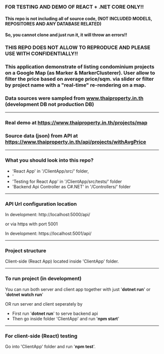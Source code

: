 ### FOR TESTING AND DEMO OF REACT + .NET CORE ONLY!!
#### This repo is not including all of source code, (NOT INCLUDED MODELS, REPOSITORES AND ANY DATABASE RELATED)
#### So, you cannot clone and just run it, it will throw an errors!!

### THIS REPO DOES NOT ALLOW TO REPRODUCE AND PLEASE USE WITH CONFIDENTIALLY!!

### This application demonstrate of listing condominium projects on a Google Map (as Marker & MarkerClusterer). User allow to filter the price based on average price/sqm. via slider or filter by project name with a "**real-time**" re-rendering on a map.

### Data sources were sampled from www.thaiproperty.in.th (development DB not production DB)

---

### Real demo at https://www.thaiproperty.in.th/projects/map

### Source data (json) from API at https://www.thaiproperty.in.th/api/projects/withAvgPrice

---

### What you should look into this repo?

* 'React App' in '/ClientApp/src/' folder,
* '
* 'Testing for React App' in '/ClientApp/src/tests/' folder
* 'Backend Api Controller as C#.NET' in '/Controllers/' folder

---

### API Url configuration location

In development: http://localhost:5000/api/

or via https with port 5001

In development: https://localhost:5001/api/

---

### Project structure

Client-side (React App) located inside 'ClientApp' folder.

---

### To run project (in development)

You can run both server and client app together with just '**dotnet run**' or '**dotnet watch run**'

OR run server and client seperately by

* First run '**dotnet run**' to serve backend api
* Then go inside folder 'ClientApp' and run '**npm start**'

---

### For client-side (React) testing

Go into 'ClientApp' folder and run '**npm test**'.
